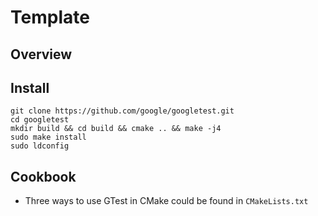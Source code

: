 # Template

## Overview

## Install

```shell
git clone https://github.com/google/googletest.git
cd googletest
mkdir build && cd build && cmake .. && make -j4
sudo make install
sudo ldconfig
```

## Cookbook

+ Three ways to use GTest in CMake could be found in `CMakeLists.txt`
